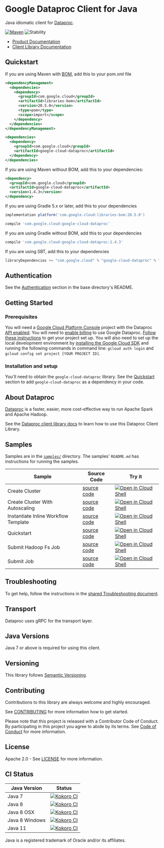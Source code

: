 # Google Dataproc Client for Java

Java idiomatic client for [Dataproc][product-docs].

[![Maven][maven-version-image]][maven-version-link]
![Stability][stability-image]

- [Product Documentation][product-docs]
- [Client Library Documentation][javadocs]

## Quickstart

If you are using Maven with [BOM][libraries-bom], add this to your pom.xml file
```xml
<dependencyManagement>
  <dependencies>
    <dependency>
      <groupId>com.google.cloud</groupId>
      <artifactId>libraries-bom</artifactId>
      <version>20.5.0</version>
      <type>pom</type>
      <scope>import</scope>
    </dependency>
  </dependencies>
</dependencyManagement>

<dependencies>
  <dependency>
    <groupId>com.google.cloud</groupId>
    <artifactId>google-cloud-dataproc</artifactId>
  </dependency>
</dependencies>

```

If you are using Maven without BOM, add this to your dependencies:

```xml
<dependency>
  <groupId>com.google.cloud</groupId>
  <artifactId>google-cloud-dataproc</artifactId>
  <version>1.4.3</version>
</dependency>

```

If you are using Gradle 5.x or later, add this to your dependencies
```Groovy
implementation platform('com.google.cloud:libraries-bom:20.5.0')

compile 'com.google.cloud:google-cloud-dataproc'
```
If you are using Gradle without BOM, add this to your dependencies
```Groovy
compile 'com.google.cloud:google-cloud-dataproc:1.4.3'
```

If you are using SBT, add this to your dependencies
```Scala
libraryDependencies += "com.google.cloud" % "google-cloud-dataproc" % "1.4.3"
```

## Authentication

See the [Authentication][authentication] section in the base directory's README.

## Getting Started

### Prerequisites

You will need a [Google Cloud Platform Console][developer-console] project with the Dataproc [API enabled][enable-api].
You will need to [enable billing][enable-billing] to use Google Dataproc.
[Follow these instructions][create-project] to get your project set up. You will also need to set up the local development environment by
[installing the Google Cloud SDK][cloud-sdk] and running the following commands in command line:
`gcloud auth login` and `gcloud config set project [YOUR PROJECT ID]`.

### Installation and setup

You'll need to obtain the `google-cloud-dataproc` library.  See the [Quickstart](#quickstart) section
to add `google-cloud-dataproc` as a dependency in your code.

## About Dataproc


[Dataproc][product-docs] is a faster, easier, more cost-effective way to run Apache Spark and Apache Hadoop.

See the [Dataproc client library docs][javadocs] to learn how to
use this Dataproc Client Library.





## Samples

Samples are in the [`samples/`](https://github.com/googleapis/java-dataproc/tree/master/samples) directory. The samples' `README.md`
has instructions for running the samples.

| Sample                      | Source Code                       | Try it |
| --------------------------- | --------------------------------- | ------ |
| Create Cluster | [source code](https://github.com/googleapis/java-dataproc/blob/master/samples/snippets/src/main/java/CreateCluster.java) | [![Open in Cloud Shell][shell_img]](https://console.cloud.google.com/cloudshell/open?git_repo=https://github.com/googleapis/java-dataproc&page=editor&open_in_editor=samples/snippets/src/main/java/CreateCluster.java) |
| Create Cluster With Autoscaling | [source code](https://github.com/googleapis/java-dataproc/blob/master/samples/snippets/src/main/java/CreateClusterWithAutoscaling.java) | [![Open in Cloud Shell][shell_img]](https://console.cloud.google.com/cloudshell/open?git_repo=https://github.com/googleapis/java-dataproc&page=editor&open_in_editor=samples/snippets/src/main/java/CreateClusterWithAutoscaling.java) |
| Instantiate Inline Workflow Template | [source code](https://github.com/googleapis/java-dataproc/blob/master/samples/snippets/src/main/java/InstantiateInlineWorkflowTemplate.java) | [![Open in Cloud Shell][shell_img]](https://console.cloud.google.com/cloudshell/open?git_repo=https://github.com/googleapis/java-dataproc&page=editor&open_in_editor=samples/snippets/src/main/java/InstantiateInlineWorkflowTemplate.java) |
| Quickstart | [source code](https://github.com/googleapis/java-dataproc/blob/master/samples/snippets/src/main/java/Quickstart.java) | [![Open in Cloud Shell][shell_img]](https://console.cloud.google.com/cloudshell/open?git_repo=https://github.com/googleapis/java-dataproc&page=editor&open_in_editor=samples/snippets/src/main/java/Quickstart.java) |
| Submit Hadoop Fs Job | [source code](https://github.com/googleapis/java-dataproc/blob/master/samples/snippets/src/main/java/SubmitHadoopFsJob.java) | [![Open in Cloud Shell][shell_img]](https://console.cloud.google.com/cloudshell/open?git_repo=https://github.com/googleapis/java-dataproc&page=editor&open_in_editor=samples/snippets/src/main/java/SubmitHadoopFsJob.java) |
| Submit Job | [source code](https://github.com/googleapis/java-dataproc/blob/master/samples/snippets/src/main/java/SubmitJob.java) | [![Open in Cloud Shell][shell_img]](https://console.cloud.google.com/cloudshell/open?git_repo=https://github.com/googleapis/java-dataproc&page=editor&open_in_editor=samples/snippets/src/main/java/SubmitJob.java) |



## Troubleshooting

To get help, follow the instructions in the [shared Troubleshooting document][troubleshooting].

## Transport

Dataproc uses gRPC for the transport layer.

## Java Versions

Java 7 or above is required for using this client.

## Versioning


This library follows [Semantic Versioning](http://semver.org/).


## Contributing


Contributions to this library are always welcome and highly encouraged.

See [CONTRIBUTING][contributing] for more information how to get started.

Please note that this project is released with a Contributor Code of Conduct. By participating in
this project you agree to abide by its terms. See [Code of Conduct][code-of-conduct] for more
information.

## License

Apache 2.0 - See [LICENSE][license] for more information.

## CI Status

Java Version | Status
------------ | ------
Java 7 | [![Kokoro CI][kokoro-badge-image-1]][kokoro-badge-link-1]
Java 8 | [![Kokoro CI][kokoro-badge-image-2]][kokoro-badge-link-2]
Java 8 OSX | [![Kokoro CI][kokoro-badge-image-3]][kokoro-badge-link-3]
Java 8 Windows | [![Kokoro CI][kokoro-badge-image-4]][kokoro-badge-link-4]
Java 11 | [![Kokoro CI][kokoro-badge-image-5]][kokoro-badge-link-5]

Java is a registered trademark of Oracle and/or its affiliates.

[product-docs]: https://cloud.google.com/dataproc
[javadocs]: https://googleapis.dev/java/google-cloud-dataproc/latest/
[kokoro-badge-image-1]: http://storage.googleapis.com/cloud-devrel-public/java/badges/java-dataproc/java7.svg
[kokoro-badge-link-1]: http://storage.googleapis.com/cloud-devrel-public/java/badges/java-dataproc/java7.html
[kokoro-badge-image-2]: http://storage.googleapis.com/cloud-devrel-public/java/badges/java-dataproc/java8.svg
[kokoro-badge-link-2]: http://storage.googleapis.com/cloud-devrel-public/java/badges/java-dataproc/java8.html
[kokoro-badge-image-3]: http://storage.googleapis.com/cloud-devrel-public/java/badges/java-dataproc/java8-osx.svg
[kokoro-badge-link-3]: http://storage.googleapis.com/cloud-devrel-public/java/badges/java-dataproc/java8-osx.html
[kokoro-badge-image-4]: http://storage.googleapis.com/cloud-devrel-public/java/badges/java-dataproc/java8-win.svg
[kokoro-badge-link-4]: http://storage.googleapis.com/cloud-devrel-public/java/badges/java-dataproc/java8-win.html
[kokoro-badge-image-5]: http://storage.googleapis.com/cloud-devrel-public/java/badges/java-dataproc/java11.svg
[kokoro-badge-link-5]: http://storage.googleapis.com/cloud-devrel-public/java/badges/java-dataproc/java11.html
[stability-image]: https://img.shields.io/badge/stability-ga-green
[maven-version-image]: https://img.shields.io/maven-central/v/com.google.cloud/google-cloud-dataproc.svg
[maven-version-link]: https://search.maven.org/search?q=g:com.google.cloud%20AND%20a:google-cloud-dataproc&core=gav
[authentication]: https://github.com/googleapis/google-cloud-java#authentication
[developer-console]: https://console.developers.google.com/
[create-project]: https://cloud.google.com/resource-manager/docs/creating-managing-projects
[cloud-sdk]: https://cloud.google.com/sdk/
[troubleshooting]: https://github.com/googleapis/google-cloud-common/blob/master/troubleshooting/readme.md#troubleshooting
[contributing]: https://github.com/googleapis/java-dataproc/blob/master/CONTRIBUTING.md
[code-of-conduct]: https://github.com/googleapis/java-dataproc/blob/master/CODE_OF_CONDUCT.md#contributor-code-of-conduct
[license]: https://github.com/googleapis/java-dataproc/blob/master/LICENSE
[enable-billing]: https://cloud.google.com/apis/docs/getting-started#enabling_billing
[enable-api]: https://console.cloud.google.com/flows/enableapi?apiid=dataproc.googleapis.com
[libraries-bom]: https://github.com/GoogleCloudPlatform/cloud-opensource-java/wiki/The-Google-Cloud-Platform-Libraries-BOM
[shell_img]: https://gstatic.com/cloudssh/images/open-btn.png
